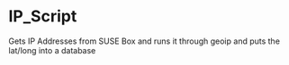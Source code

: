 # IP_Script
Gets IP Addresses from SUSE Box and runs it through geoip and puts the lat/long into a database
